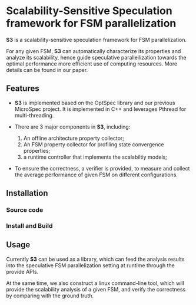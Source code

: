 # Scalability-Sensitive Speculation framework for FSM parallelization

**S3** is a scalability-sensitive speculation framework for FSM parallelization.

For any given FSM, **S3** can automatically characterize its properties and analyze its scalability, hence guide speculative paralleilization towards the optimal performance more efficient use of computing resources. More details can be found in our paper.

## Features
- **S3** is implemented based on the OptSpec library and our previous MicroSpec project. It is implemented in C++ and leverages Pthread for multi-threading. 

- There are 3 major components in **S3**, including: 
	1. An offline architecture property collector;
	2. An FSM property collector for profiling state convergence properties;
	3. a runtime controller that implements the scalabiltiy models;

- To ensure the correctness, a verifier is provided, to measure and collect the average performance of given FSM on different configurations.

## Installation

### Source code

### Install and Build

## Usage

Currently **S3** can be used as a library, which can feed the analysis results into the speculative FSM parallelization setting at runtime through the provide APIs. 

At the same time, we also construct a linux command-line tool, which will provide the scalability analysis of a given FSM, and verify the correctness by comparing with the ground truth. 

